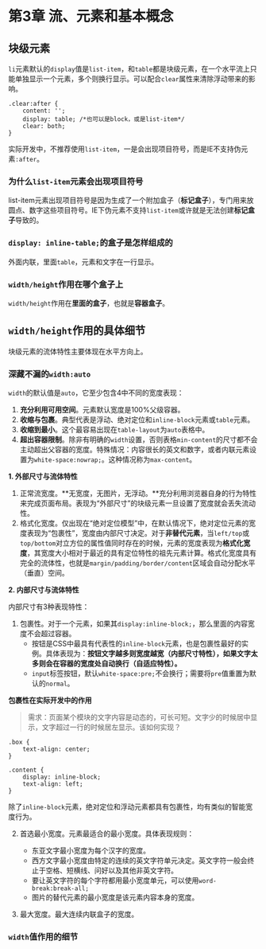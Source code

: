 ﻿# 第3章 流、元素和基本概念 #

## 块级元素 ##

`li`元素默认的`display`值是`list-item`，和`table`都是块级元素，在一个水平流上只能单独显示一个元素，多个则换行显示。可以配合`clear`属性来清除浮动带来的影响。

    .clear:after {
        content: '';
        display: table; /*也可以是block，或是list-item*/
        clear: both;
    }

实际开发中，不推荐使用`list-item`，一是会出现项目符号，而是IE不支持伪元素`:after`。

### 为什么`list-item`元素会出现项目符号 ###

list-item元素出现项目符号是因为生成了一个附加盒子（**标记盒子**），专门用来放圆点、数字这些项目符号。IE下伪元素不支持`list-item`或许就是无法创建**标记盒子**导致的。

### `display: inline-table;`的盒子是怎样组成的 ###

外面内联，里面`table`，元素和文字在一行显示。

### `width/height`作用在哪个盒子上 ###

`width/height`作用在**里面的盒子**，也就是**容器盒子**。

## `width/height`作用的具体细节 ##

块级元素的流体特性主要体现在水平方向上。

### 深藏不漏的`width:auto` ###

`width`的默认值是`auto`，它至少包含4中不同的宽度表现：

1. **充分利用可用空间**。元素默认宽度是100%父级容器。
2. **收缩与包裹**。典型代表是浮动、绝对定位和`inline-block`元素或`table`元素。
3. **收缩到最小**。这个最容易出现在`table-layout`为`auto`表格中。
4. **超出容器限制**。除非有明确的`width`设置，否则表格`min-content`的尺寸都不会主动超出父容器的宽度。特殊情况：内容很长的英文和数字，或者内联元素设置为`white-space:nowrap;`。这种情况称为`max-content`。

**1. 外部尺寸与流体特性**

1. 正常流宽度。**无宽度，无图片，无浮动。**充分利用浏览器自身的行为特性来完成页面布局。表现为“外部尺寸”的块级元素一旦设置了宽度就会丢失流动性。
2. 格式化宽度。仅出现在“绝对定位模型”中，在默认情况下，绝对定位元素的宽度表现为“包裹性”，宽度由内部尺寸决定。对于**非替代元素**，当`left/top`或`top/bottom`对立方位的属性值同时存在的时候，元素的宽度表现为**格式化宽度**，其宽度大小相对于最近的具有定位特性的祖先元素计算。格式化宽度具有完全的流体性，也就是`margin/padding/border/content`区域会自动分配水平（垂直）空间。

**2. 内部尺寸与流体特性**

内部尺寸有3种表现特性：

1. 包裹性。对于一个元素，如果其`display:inline-block;`，那么里面的内容宽度不会超过容器。
    - 按钮是CSS中最具有代表性的`inline-block`元素，也是包裹性最好的实例。具体表现为：**按钮文字越多则宽度越宽（内部尺寸特性），如果文字太多则会在容器的宽度处自动换行（自适应特性）。**
    - `input`标签按钮，默认`white-space:pre;`不会换行；需要将`pre`值重置为默认的`normal`。

**包裹性在实际开发中的作用**

> 需求：页面某个模块的文字内容是动态的，可长可短。文字少的时候居中显示，文字超过一行的时候居左显示。该如何实现？

    .box {
        text-align: center;
    }
    
    .content {
        display: inline-block;
        text-align: left;
    }
    
除了`inline-block`元素，绝对定位和浮动元素都具有包裹性，均有类似的智能宽度行为。

2. 首选最小宽度。元素最适合的最小宽度。具体表现规则：
    - 东亚文字最小宽度为每个汉字的宽度。
    - 西方文字最小宽度由特定的连续的英文字符单元决定。英文字符一般会终止于空格、短横线、问好以及其他非英文字符。
    - 要让英文字符的每个字符都用最小宽度单元，可以使用`word-break:break-all;`
    - 图片的替代元素的最小宽度是该元素内容本身的宽度。

3. 最大宽度。最大连续内联盒子的宽度。

### `width`值作用的细节 ###


